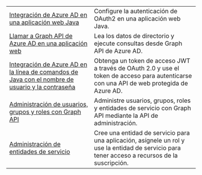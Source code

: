 |  |  |
|---------|---------|
| [Integración de Azure AD en una aplicación web Java][1] | Configure la autenticación de OAuth2 en una aplicación web Java.
| [Llamar a Graph API de Azure AD en una aplicación web][2] | Lea los datos de directorio y ejecute consultas desde Graph API de Azure AD. |
| [Integración de Azure AD en la línea de comandos de Java con el nombre de usuario y la contraseña][3] | Obtenga un token de acceso JWT a través de OAuth 2.0 y use el token de acceso para autenticarse con una API de web protegida de Azure AD. |
| [Administración de usuarios, grupos y roles con Graph API][4] | Administre usuarios, grupos, roles y entidades de servicio con Graph API mediante la API de administración. 
| [Administración de entidades de servicio][5] | Cree una entidad de servicio para una aplicación, asígnele un rol y use la entidad de servicio para tener acceso a recursos de la suscripción. | 

[1]: https://azure.microsoft.com/resources/samples/active-directory-java-webapp-openidconnect/
[2]: https://azure.microsoft.com/resources/samples/active-directory-java-graphapi-web/
[3]: https://azure.microsoft.com/resources/samples/active-directory-java-native-headless/
[4]: https://azure.microsoft.com/resources/samples/aad-java-browse-graph-and-manage-roles/
[5]: https://azure.microsoft.com/resources/samples/aad-java-manage-service-principals/